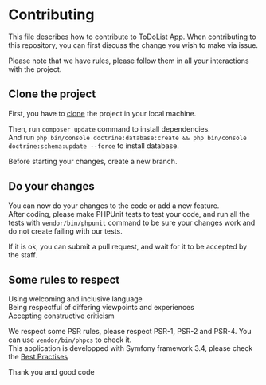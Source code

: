 # Contributing

This file describes how to contribute to ToDoList App. When contributing to this repository, you can first discuss the change you wish to make via issue.

Please note that we have rules, please follow them in all your interactions with the project.

## Clone the project

First, you have to [clone](https://github.com/yohannzaoui/projet8_ToDo_and_Co.git) the project in your local machine.

Then, run `composer update` command to install dependencies.  
And run `php bin/console doctrine:database:create && php bin/console doctrine:schema:update --force` to install database.

Before starting your changes, create a new branch.

## Do your changes

You can now do your changes to the code or add a new feature.  
After coding, please make PHPUnit tests to test your code, and run all the tests with `vendor/bin/phpunit` command to be sure your changes work and do not create failing with our tests.  

If it is ok, you can submit a pull request, and wait for it to be accepted by the staff.

## Some rules to respect

Using welcoming and inclusive language  
Being respectful of differing viewpoints and experiences  
Accepting constructive criticism  


We respect some PSR rules, please respect PSR-1, PSR-2 and PSR-4. You can use `vendor/bin/phpcs` to check it.  
This application is developped with Symfony framework 3.4, please check the [Best Practises](https://symfony.com/doc/3.4/best_practices/index.html)

Thank you and good code





